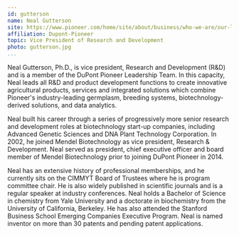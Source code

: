 ```yaml
---
id: gutterson
name: Neal Gutterson
site: https://www.pioneer.com/home/site/about/business/who-we-are/our-leaders/
affiliation: Dupont-Pioneer
topic: Vice President of Research and Development
photo: gutterson.jpg
...
```


Neal Gutterson, Ph.D., is vice president, Research and Development (R&D) and is
a member of the DuPont Pioneer Leadership Team. In this capacity, Neal leads
all R&D and product development functions to create innovative agricultural
products, services and integrated solutions which combine Pioneer\'s
industry-leading germplasm, breeding systems, biotechnology-derived solutions,
and data analytics.

Neal built his career through a series of progressively more senior research
and development roles at biotechnology start-up companies, including Advanced
Genetic Sciences and DNA Plant Technology Corporation. In 2002, he joined
Mendel Biotechnology as vice president, Research & Development. Neal served as
president, chief executive officer and board member of Mendel Biotechnology
prior to joining DuPont Pioneer in 2014.

Neal has an extensive history of professional memberships, and he currently
sits on the CIMMYT Board of Trustees where he is program committee chair. He is
also widely published in scientific journals and is a regular speaker at
industry conferences. Neal holds a Bachelor of Science in chemistry from Yale
University and a doctorate in biochemistry from the University of California,
Berkeley. He has also attended the Stanford Business School Emerging Companies
Executive Program. Neal is named inventor on more than 30 patents and pending
patent applications.
